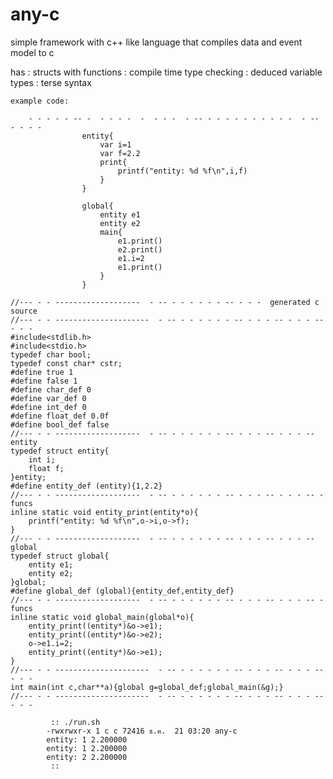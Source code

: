 # any-c

simple framework with c++ like language that compiles
                            data and event model to c

  has
    : structs with functions
    : compile time type checking
    : deduced variable types
    : terse syntax
    
    
	example code:
```
	- - - - - -- -  - - - -  -  - - -  - -- - - - - - - - - - -  - -- - - - - 
				entity{
					var i=1
					var f=2.2
					print{
						printf("entity: %d %f\n",i,f)
					}
				}
				
				global{
					entity e1
					entity e2
					main{
						e1.print()
						e2.print()
						e1.i=2
						e1.print()
					}
				}

//--- - - -------------------  - -- - - - - - - -- - - -  generated c source
//--- - - ---------------------  - -- - - - - - - -- - - - -- - - - -- - - -
#include<stdlib.h>
#include<stdio.h>
typedef char bool;
typedef const char* cstr;
#define true 1
#define false 1
#define char_def 0
#define var_def 0
#define int_def 0
#define float_def 0.0f
#define bool_def false
//--- - - -------------------  - -- - - - - - - -- - - - -- - - - --  entity
typedef struct entity{
    int i;
    float f;
}entity;
#define entity_def (entity){1,2.2}
//--- - - -------------------  - -- - - - - - - -- - - - -- - - - -- - funcs
inline static void entity_print(entity*o){
	printf("entity: %d %f\n",o->i,o->f);
}
//--- - - -------------------  - -- - - - - - - -- - - - -- - - - --  global
typedef struct global{
    entity e1;
    entity e2;
}global;
#define global_def (global){entity_def,entity_def}
//--- - - -------------------  - -- - - - - - - -- - - - -- - - - -- - funcs
inline static void global_main(global*o){
	entity_print((entity*)&o->e1);
	entity_print((entity*)&o->e2);
	o->e1.i=2;
	entity_print((entity*)&o->e1);
}
//--- - - ---------------------  - -- - - - - - - -- - - - -- - - - -- - - -
int main(int c,char**a){global g=global_def;global_main(&g);}
//--- - - ---------------------  - -- - - - - - - -- - - - -- - - - -- - - -
```

			 :: ./run.sh 
			-rwxrwxr-x 1 c c 72416 ธ.ค.  21 03:20 any-c
			entity: 1 2.200000
			entity: 1 2.200000
			entity: 2 2.200000
			 ::
	
	
	
